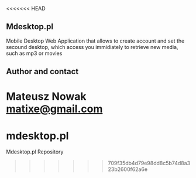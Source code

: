 <<<<<<< HEAD
## Mdesktop.pl

Mobile Desktop Web Application that allows to create account and set the secound desktop, which access you immidiately to retrieve new media, such as mp3 or movies

## Author and contact
Mateusz Nowak<br/>
matixe@gmail.com
=======
mdesktop.pl
===========

Mdesktop.pl Repository
>>>>>>> 709f35db4d79e98dd8c5b74d8a323b2600f62a6e
